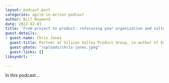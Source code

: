 ```yaml
---
layout: podcast-post
categories: agile-in-action-podcast
author: Bill Raymond
date: 2022-02-01
title: 'From project to product: refocusing your organization and culture'
guest-details:
- guest-name: Chris Jones
  guest-title: Partner at Silicon Valley Product Group, co-author of Empowered
  guest-photo: "/uploads/chris-jones.jpeg"
  guest-links: []
libsynUrl: ''

---
```

In this podcast...